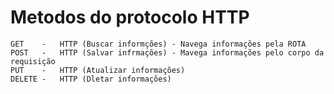 # Metodos do protocolo HTTP
    GET    -   HTTP (Buscar informções) - Navega informações pela ROTA
    POST   -   HTTP (Salvar infrmações) - Mavega informações pelo corpo da requisição
    PUT    -   HTTP (Atualizar informações)
    DELETE -   HTTP (Dletar informações)